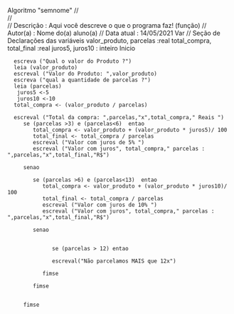 Algoritmo "semnome"
//  
//  
// Descrição   : Aqui você descreve o que o programa faz! (função)
// Autor(a)    : Nome do(a) aluno(a)
// Data atual  : 14/05/2021
Var
// Seção de Declarações das variáveis 
   valor_produto, parcelas :real
   total_compra, total_final :real
   juros5, juros10 : inteiro
Inicio

      escreva ("Qual o valor do Produto ?")
      leia (valor_produto)
      escreval ("Valor do Produto: ",valor_produto)
      escreva ("qual a quantidade de parcelas ?")
      leia (parcelas)
       juros5 <-5
       juros10 <-10
      total_compra <- (valor_produto / parcelas)

      escreval ("Total da compra: ",parcelas,"x",total_compra," Reais ")
         se (parcelas >3) e (parcelas<6)  entao
            total_compra <- valor_produto + (valor_produto * juros5)/ 100
            total_final <- total_compra / parcelas
            escreval ("Valor com juros de 5% ")
            escreval ("Valor com juros", total_compra," parcelas : ",parcelas,"x",total_final,"R$")

         senao

            se (parcelas >6) e (parcelas<13)  entao
               total_compra <- valor_produto + (valor_produto * juros10)/ 100
               total_final <- total_compra / parcelas
               escreval ("Valor com juros de 10% ")
               escreval ("Valor com juros", total_compra," parcelas : ",parcelas,"x",total_final,"R$")

            senao

 
                  se (parcelas > 12) entao

                  escreval("Não parcelamos MAIS que 12x")

               fimse

            fimse


         fimse
